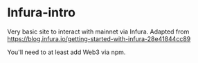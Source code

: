 # Infura-intro
Very basic site to interact with mainnet via Infura. Adapted from https://blog.infura.io/getting-started-with-infura-28e41844cc89

You'll need to at least add Web3 via npm.
